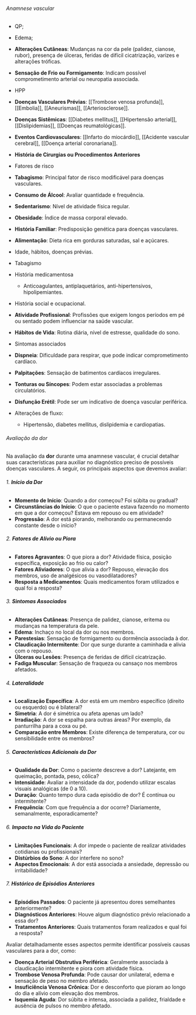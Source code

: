###### Anamnese vascular
- QP;
- Edema;
- **Alterações Cutâneas**: Mudanças na cor da pele (palidez, cianose, rubor), presença de úlceras, feridas de difícil cicatrização, varizes e alterações tróficas.
- **Sensação de Frio ou Formigamento**: Indicam possível comprometimento arterial ou neuropatia associada.
- HPP
- **Doenças Vasculares Prévias**: [[Trombose venosa profunda]], [[Embolia]], [[Aneurismas]], [[Arteriosclerose]].
- **Doenças Sistêmicas**: [[Diabetes mellitus]], [[Hipertensão arterial]], [[Dislipidemias]], [[Doenças reumatológicas]].
- **Eventos Cardiovasculares**: [[Infarto do miocárdio]], [[Acidente vascular cerebral]], [[Doença arterial coronariana]].
- **História de Cirurgias ou Procedimentos Anteriores**
- Fatores de risco
- **Tabagismo**: Principal fator de risco modificável para doenças vasculares.
- **Consumo de Álcool**: Avaliar quantidade e frequência.
- **Sedentarismo**: Nível de atividade física regular.
- **Obesidade**: Índice de massa corporal elevado.
- **História Familiar**: Predisposição genética para doenças vasculares.
- **Alimentação**: Dieta rica em gorduras saturadas, sal e açúcares.
- Idade, hábitos, doenças prévias. 
- Tabagismo
- História medicamentosa
	- Anticoagulantes, antiplaquetários, anti-hipertensivos, hipolipemiantes.
- História social e ocupacional.
- **Atividade Profissional**: Profissões que exigem longos períodos em pé ou sentado podem influenciar na saúde vascular.
- **Hábitos de Vida**: Rotina diária, nível de estresse, qualidade do sono.
- Sintomas associados
- **Dispneia**: Dificuldade para respirar, que pode indicar comprometimento cardíaco.
- **Palpitações**: Sensação de batimentos cardíacos irregulares.
- **Tonturas ou Síncopes**: Podem estar associadas a problemas circulatórios.
- **Disfunção Erétil**: Pode ser um indicativo de doença vascular periférica.

- Alterações de fluxo: 
	- Hipertensão, diabetes mellitus, dislipidemia e cardiopatias. 

###### Avaliação da dor
Na avaliação da **dor** durante uma anamnese vascular, é crucial detalhar suas características para auxiliar no diagnóstico preciso de possíveis doenças vasculares. A seguir, os principais aspectos que devemos avaliar:

###### 1. **Início da Dor**
- **Momento de Início**: Quando a dor começou? Foi súbita ou gradual?
- **Circunstâncias do Início**: O que o paciente estava fazendo no momento em que a dor começou? Estava em repouso ou em atividade?
- **Progressão**: A dor está piorando, melhorando ou permanecendo constante desde o início?

###### 2. **Fatores de Alívio ou Piora**
- **Fatores Agravantes**: O que piora a dor? Atividade física, posição específica, exposição ao frio ou calor?
- **Fatores Aliviadores**: O que alivia a dor? Repouso, elevação dos membros, uso de analgésicos ou vasodilatadores?
- **Resposta a Medicamentos**: Quais medicamentos foram utilizados e qual foi a resposta?

###### 3. **Sintomas Associados**
- **Alterações Cutâneas**: Presença de palidez, cianose, eritema ou mudanças na temperatura da pele.
- **Edema**: Inchaço no local da dor ou nos membros.
- **Parestesias**: Sensação de formigamento ou dormência associada à dor.
- **Claudicação Intermitente**: Dor que surge durante a caminhada e alivia com o repouso.
- **Úlceras ou Lesões**: Presença de feridas de difícil cicatrização.
- **Fadiga Muscular**: Sensação de fraqueza ou cansaço nos membros afetados.

###### 4. **Lateralidade**
- **Localização Específica**: A dor está em um membro específico (direito ou esquerdo) ou é bilateral?
- **Simetria**: A dor é simétrica ou afeta apenas um lado?
- **Irradiação**: A dor se espalha para outras áreas? Por exemplo, da panturrilha para a coxa ou pé.
- **Comparação entre Membros**: Existe diferença de temperatura, cor ou sensibilidade entre os membros?

###### 5. **Características Adicionais da Dor**
- **Qualidade da Dor**: Como o paciente descreve a dor? Latejante, em queimação, pontada, peso, cólica?
- **Intensidade**: Avaliar a intensidade da dor, podendo utilizar escalas visuais analógicas (de 0 a 10).
- **Duração**: Quanto tempo dura cada episódio de dor? É contínua ou intermitente?
- **Frequência**: Com que frequência a dor ocorre? Diariamente, semanalmente, esporadicamente?

###### 6. **Impacto na Vida do Paciente**
- **Limitações Funcionais**: A dor impede o paciente de realizar atividades cotidianas ou profissionais?
- **Distúrbios do Sono**: A dor interfere no sono?
- **Aspectos Emocionais**: A dor está associada a ansiedade, depressão ou irritabilidade?

###### 7. **Histórico de Episódios Anteriores**
- **Episódios Passados**: O paciente já apresentou dores semelhantes anteriormente?
- **Diagnósticos Anteriores**: Houve algum diagnóstico prévio relacionado a essa dor?
- **Tratamentos Anteriores**: Quais tratamentos foram realizados e qual foi a resposta?

Avaliar detalhadamente esses aspectos permite identificar possíveis causas vasculares para a dor, como:

- **Doença Arterial Obstrutiva Periférica**: Geralmente associada à claudicação intermitente e piora com atividade física.
- **Trombose Venosa Profunda**: Pode causar dor unilateral, edema e sensação de peso no membro afetado.
- **Insuficiência Venosa Crônica**: Dor e desconforto que pioram ao longo do dia e alívio com elevação dos membros.
- **Isquemia Aguda**: Dor súbita e intensa, associada a palidez, frialdade e ausência de pulsos no membro afetado.